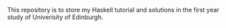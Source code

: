 This repository is to store my Haskell tutorial and solutions in the first year study of Univerisity of Edinburgh.
